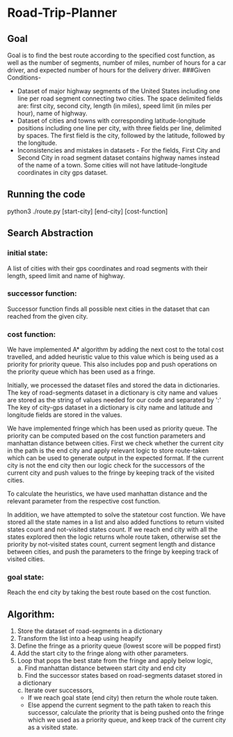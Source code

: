 # Road-Trip-Planner

## Goal
Goal is to find the best route according to the specified cost
function, as well as the number of segments, number of miles, 
number of hours for a car driver, and expected number of hours for the delivery driver.
###Given Conditions-

- Dataset of major highway segments of the United States including 
one line per road segment connecting two cities. The space delimited 
fields are: first city, second city, length (in miles), speed limit (in miles per hour),
 name of highway.
- Dataset of cities and towns with corresponding latitude-longitude 
positions including one line per city, with three fields per line, 
delimited by spaces. The first field is the city, followed by the latitude,
followed by the longitude.
- Inconsistencies and mistakes in datasets - For the fields, First City and Second City
in road segment dataset contains highway names instead of the name of a town. Some cities
will not have latitude-longitude coordinates in city gps dataset.

## Running the code
python3 ./route.py [start-city] [end-city] [cost-function]

## Search Abstraction

### initial state:

A list of cities with their gps coordinates and road segments with their length, 
speed limit and name of highway.

### successor function:
Successor function finds all possible next cities in the dataset that can reached 
from the given city.

### cost function:
We have implemented A* algorithm by adding the next cost to the total cost travelled, 
and added heuristic value to this value which is being used as a priority for priority 
queue. This also includes pop and push operations on the priority queue which has been 
used as a fringe.

Initially, we processed the dataset files and stored the data in dictionaries. The key of 
road-segments dataset in a dictionary is city name and values are stored as the string of values 
needed for our code and separated by ':' The key of city-gps dataset in a dictionary 
is city name and latitude and longitude fields are stored in the values.

We have implemented fringe which has been used as priority queue. The priority can be computed 
based on the cost function parameters and manhattan distance between cities. First we check whether the 
current city in the path is the end city and apply relevant logic to store route-taken which can be 
used to generate output in the expected format. If the current city is not the end city then our 
logic check for the successors of the current city and push values to the fringe by keeping 
track of the visited cities.

To calculate the heuristics, we have used manhattan distance and the relevant parameter 
from the respective cost function.

In addition, we have attempted to solve the statetour cost function. We have stored all the state 
names in a list and also added functions to return visited states count and not-visited 
states count. If we reach end city with all the states explored then the logic returns 
whole route taken, otherwise set the priority by not-visited states count, current segment 
length and distance between cities, and push the parameters to the fringe by keeping 
track of visited cities.

### goal state:
Reach the end city by taking the best route based on the cost function. 

## Algorithm:

1. Store the dataset of road-segments in a dictionary
2. Transform the list into a heap using heapify
3. Define the fringe as a priority queue (lowest score will be popped first)
4. Add the start city to the fringe along with other parameters.
5. Loop that pops the best state from the fringe and apply below logic, <br/>
   a. Find manhattan distance between start city and end city<br/>
   b. Find the successor states based on road-segments dataset stored in a dictionary<br/>
   c. Iterate over successors,<br/>
     - If we reach goal state (end city) then return the whole route taken.<br/>
     - Else append the current segment to the path taken to reach this successor, calculate the 
priority that is being pushed onto the fringe which we used as a priority queue, and keep 
track of the current city as a visited state.
